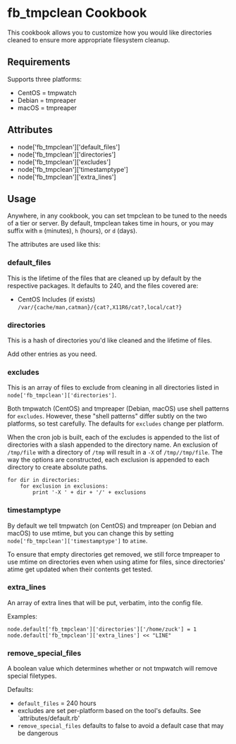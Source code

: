 fb_tmpclean Cookbook
====================
This cookbook allows you to customize how you would like directories cleaned
to ensure more appropriate filesystem cleanup.

Requirements
------------
Supports three platforms:
* CentOS = tmpwatch
* Debian = tmpreaper
* macOS  = tmpreaper

Attributes
----------
* node['fb_tmpclean']['default_files']
* node['fb_tmpclean']['directories']
* node['fb_tmpclean']['excludes']
* node['fb_tmpclean']['timestamptype']
* node['fb_tmpclean']['extra_lines']

Usage
-----
Anywhere, in any cookbook, you can set tmpclean to be tuned to the needs of a
tier or server. By default, tmpclean takes time in hours, or you may suffix
with `m` (minutes), `h` (hours), or `d` (days).

The attributes are used like this:

### default_files

This is the lifetime of the files that are cleaned up by default by
the respective packages. It defaults to 240, and the files covered are:

* CentOS Includes (if exists)
  `/var/{cache/man,catman}/{cat?,X11R6/cat?,local/cat?}`

### directories

This is a hash of directories you'd like cleaned and the lifetime of files.

Add other entries as you need.

### excludes

This is an array of files to exclude from cleaning in all directories listed in
`node['fb_tmpclean']['directories']`.

Both tmpwatch (CentOS) and tmpreaper (Debian, macOS) use shell patterns for
`excludes`. However, these "shell patterns" differ subtly on the two platforms,
so test carefully. The defaults for `excludes` change per platform.

When the cron job is built, each of the excludes is appended to the list of
directories with a slash appended to the directory name. An exclusion of
`/tmp/file` with a directory of `/tmp` will result in a `-X` of
`/tmp//tmp/file`. The way the options are constructed, each exclusion is
appended to each directory to create absolute paths.

```
for dir in directories:
    for exclusion in exclusions:
        print '-X ' + dir + '/' + exclusions
```

### timestamptype

By default we tell tmpwatch (on CentOS) and tmpreaper (on Debian and macOS) to
use mtime, but you can change this by setting
`node['fb_tmpclean']['timestamptype']` to `atime`.

To ensure that empty directories get removed, we still force tmpreaper to use
mtime on directories even when using atime for files, since directories' atime
get updated when their contents get tested.

### extra_lines

An array of extra lines that will be put, verbatim, into the config file.

Examples:

```
node.default['fb_tmpclean']['directories']['/home/zuck'] = 1
node.default['fb_tmpclean']['extra_lines'] << "LINE"
```

### remove_special_files

A boolean value which determines whether or not tmpwatch will remove special
filetypes.

Defaults:

* `default_files` = 240 hours
* excludes are set per-platform based on the tool's defaults. See
  `attributes/default.rb'
* `remove_special_files` defaults to false to avoid a default case that may be
  dangerous
